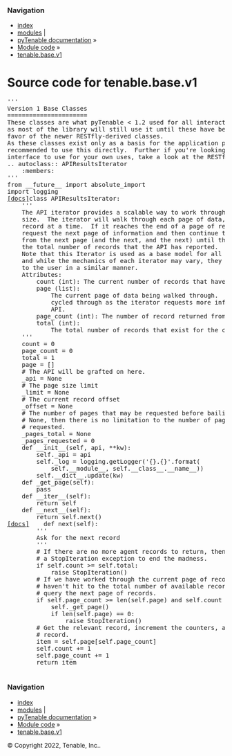 <!DOCTYPE html>
<html lang="en">
  <head>
    <meta charset="utf-8" />
    <meta name="viewport" content="width=device-width, initial-scale=1.0" />
    <link rel="index" title="Index" href="../../../genindex.md" />
  </head><body>
    <div class="related" role="navigation" aria-label="related navigation">
      <h3>Navigation</h3>
      <ul>
        <li class="right" style="margin-right: 10px">
          <a href="../../../genindex.md" title="General Index"
             accesskey="I">index</a></li>
        <li class="right" >
          <a href="../../../py-modindex.md" title="Python Module Index"
             >modules</a> |</li>
        <li class="nav-item nav-item-0"><a href="../../../README.md">pyTenable  documentation</a> &#187;</li>
          <li class="nav-item nav-item-1"><a href="../../index.md" accesskey="U">Module code</a> &#187;</li>
        <li class="nav-item nav-item-this"><a href="">tenable.base.v1</a></li> 
      </ul>
    </div>  
    <div class="document">
      <div class="documentwrapper">
          <div class="body" role="main">
  <h1>Source code for tenable.base.v1</h1><div class="highlight"><pre>
<span></span><span class="sd">&#39;&#39;&#39;</span>
<span class="sd">Version 1 Base Classes</span>
<span class="sd">======================</span>
<span class="sd">These classes are what pyTenable &lt; 1.2 used for all interactions.  They are here</span>
<span class="sd">as most of the library will still use it until these have been phased out in</span>
<span class="sd">favor of the newer RESTfly-derived classes.</span>
<span class="sd">As these classes exist only as a basis for the application packages, it isn&#39;t</span>
<span class="sd">recommended to use this directly.  Further if you&#39;re looking for a generic API</span>
<span class="sd">interface to use for your own uses, take a look at the RESTfly library.</span>
<span class="sd">.. autoclass:: APIResultsIterator</span>
<span class="sd">    :members:</span>
<span class="sd">&#39;&#39;&#39;</span>
<span class="kn">from</span> <span class="nn">__future__</span> <span class="kn">import</span> <span class="n">absolute_import</span>
<span class="kn">import</span> <span class="nn">logging</span>
<div class="viewcode-block" id="APIResultsIterator"><a class="viewcode-back" href="../../../tenable.base.md#tenable.base.v1.APIResultsIterator">[docs]</a><span class="k">class</span> <span class="nc">APIResultsIterator</span><span class="p">:</span>
    <span class="sd">&#39;&#39;&#39;</span>
<span class="sd">    The API iterator provides a scalable way to work through result sets of any</span>
<span class="sd">    size.  The iterator will walk through each page of data, returning one</span>
<span class="sd">    record at a time.  If it reaches the end of a page of records, then it will</span>
<span class="sd">    request the next page of information and then continue to return records</span>
<span class="sd">    from the next page (and the next, and the next) until the counter reaches</span>
<span class="sd">    the total number of records that the API has reported.</span>
<span class="sd">    Note that this Iterator is used as a base model for all of the iterators,</span>
<span class="sd">    and while the mechanics of each iterator may vary, they should all behave</span>
<span class="sd">    to the user in a similar manner.</span>
<span class="sd">    Attributes:</span>
<span class="sd">        count (int): The current number of records that have been returned</span>
<span class="sd">        page (list):</span>
<span class="sd">            The current page of data being walked through.  pages will be</span>
<span class="sd">            cycled through as the iterator requests more information from the</span>
<span class="sd">            API.</span>
<span class="sd">        page_count (int): The number of record returned from the current page.</span>
<span class="sd">        total (int):</span>
<span class="sd">            The total number of records that exist for the current request.</span>
<span class="sd">    &#39;&#39;&#39;</span>
    <span class="n">count</span> <span class="o">=</span> <span class="mi">0</span>
    <span class="n">page_count</span> <span class="o">=</span> <span class="mi">0</span>
    <span class="n">total</span> <span class="o">=</span> <span class="mi">1</span>
    <span class="n">page</span> <span class="o">=</span> <span class="p">[]</span>
    <span class="c1"># The API will be grafted on here.</span>
    <span class="n">_api</span> <span class="o">=</span> <span class="kc">None</span>
    <span class="c1"># The page size limit</span>
    <span class="n">_limit</span> <span class="o">=</span> <span class="kc">None</span>
    <span class="c1"># The current record offset</span>
    <span class="n">_offset</span> <span class="o">=</span> <span class="kc">None</span>
    <span class="c1"># The number of pages that may be requested before bailing.  If set to</span>
    <span class="c1"># None, then there is no limitation to the number of pages that may be</span>
    <span class="c1"># requested.</span>
    <span class="n">_pages_total</span> <span class="o">=</span> <span class="kc">None</span>
    <span class="n">_pages_requested</span> <span class="o">=</span> <span class="mi">0</span>
    <span class="k">def</span> <span class="fm">__init__</span><span class="p">(</span><span class="bp">self</span><span class="p">,</span> <span class="n">api</span><span class="p">,</span> <span class="o">**</span><span class="n">kw</span><span class="p">):</span>
        <span class="bp">self</span><span class="o">.</span><span class="n">_api</span> <span class="o">=</span> <span class="n">api</span>
        <span class="bp">self</span><span class="o">.</span><span class="n">_log</span> <span class="o">=</span> <span class="n">logging</span><span class="o">.</span><span class="n">getLogger</span><span class="p">(</span><span class="s1">&#39;</span><span class="si">{}</span><span class="s1">.</span><span class="si">{}</span><span class="s1">&#39;</span><span class="o">.</span><span class="n">format</span><span class="p">(</span>
            <span class="bp">self</span><span class="o">.</span><span class="vm">__module__</span><span class="p">,</span> <span class="bp">self</span><span class="o">.</span><span class="vm">__class__</span><span class="o">.</span><span class="vm">__name__</span><span class="p">))</span>
        <span class="bp">self</span><span class="o">.</span><span class="vm">__dict__</span><span class="o">.</span><span class="n">update</span><span class="p">(</span><span class="n">kw</span><span class="p">)</span>
    <span class="k">def</span> <span class="nf">_get_page</span><span class="p">(</span><span class="bp">self</span><span class="p">):</span>
        <span class="k">pass</span>
    <span class="k">def</span> <span class="fm">__iter__</span><span class="p">(</span><span class="bp">self</span><span class="p">):</span>
        <span class="k">return</span> <span class="bp">self</span>
    <span class="k">def</span> <span class="fm">__next__</span><span class="p">(</span><span class="bp">self</span><span class="p">):</span>
        <span class="k">return</span> <span class="bp">self</span><span class="o">.</span><span class="n">next</span><span class="p">()</span>
<div class="viewcode-block" id="APIResultsIterator.next"><a class="viewcode-back" href="../../../tenable.base.md#tenable.base.v1.APIResultsIterator.next">[docs]</a>    <span class="k">def</span> <span class="nf">next</span><span class="p">(</span><span class="bp">self</span><span class="p">):</span>
        <span class="sd">&#39;&#39;&#39;</span>
<span class="sd">        Ask for the next record</span>
<span class="sd">        &#39;&#39;&#39;</span>
        <span class="c1"># If there are no more agent records to return, then we should raise</span>
        <span class="c1"># a StopIteration exception to end the madness.</span>
        <span class="k">if</span> <span class="bp">self</span><span class="o">.</span><span class="n">count</span> <span class="o">&gt;=</span> <span class="bp">self</span><span class="o">.</span><span class="n">total</span><span class="p">:</span>
            <span class="k">raise</span> <span class="ne">StopIteration</span><span class="p">()</span>
        <span class="c1"># If we have worked through the current page of records and we still</span>
        <span class="c1"># haven&#39;t hit to the total number of available records, then we should</span>
        <span class="c1"># query the next page of records.</span>
        <span class="k">if</span> <span class="bp">self</span><span class="o">.</span><span class="n">page_count</span> <span class="o">&gt;=</span> <span class="nb">len</span><span class="p">(</span><span class="bp">self</span><span class="o">.</span><span class="n">page</span><span class="p">)</span> <span class="ow">and</span> <span class="bp">self</span><span class="o">.</span><span class="n">count</span> <span class="o">&lt;=</span> <span class="bp">self</span><span class="o">.</span><span class="n">total</span><span class="p">:</span>
            <span class="bp">self</span><span class="o">.</span><span class="n">_get_page</span><span class="p">()</span>
            <span class="k">if</span> <span class="nb">len</span><span class="p">(</span><span class="bp">self</span><span class="o">.</span><span class="n">page</span><span class="p">)</span> <span class="o">==</span> <span class="mi">0</span><span class="p">:</span>
                <span class="k">raise</span> <span class="ne">StopIteration</span><span class="p">()</span>
        <span class="c1"># Get the relevant record, increment the counters, and return the</span>
        <span class="c1"># record.</span>
        <span class="n">item</span> <span class="o">=</span> <span class="bp">self</span><span class="o">.</span><span class="n">page</span><span class="p">[</span><span class="bp">self</span><span class="o">.</span><span class="n">page_count</span><span class="p">]</span>
        <span class="bp">self</span><span class="o">.</span><span class="n">count</span> <span class="o">+=</span> <span class="mi">1</span>
        <span class="bp">self</span><span class="o">.</span><span class="n">page_count</span> <span class="o">+=</span> <span class="mi">1</span>
        <span class="k">return</span> <span class="n">item</span></div></div>
</pre></div>
            <div class="clearer"></div>
          </div>
      </div>
      <div class="clearer"></div>
    </div>
    <div class="related" role="navigation" aria-label="related navigation">
      <h3>Navigation</h3>
      <ul>
        <li class="right" style="margin-right: 10px">
          <a href="../../../genindex.md" title="General Index"
             >index</a></li>
        <li class="right" >
          <a href="../../../py-modindex.md" title="Python Module Index"
             >modules</a> |</li>
        <li class="nav-item nav-item-0"><a href="../../../README.md">pyTenable  documentation</a> &#187;</li>
          <li class="nav-item nav-item-1"><a href="../../index.md" >Module code</a> &#187;</li>
        <li class="nav-item nav-item-this"><a href="">tenable.base.v1</a></li> 
      </ul>
    </div>
    <div class="footer" role="contentinfo">
        &#169; Copyright 2022, Tenable, Inc..
    </div>
  </body>
</html>